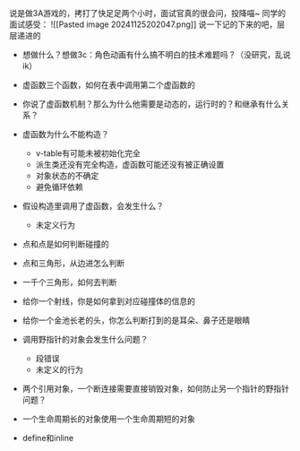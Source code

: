 说是做3A游戏的，拷打了快足足两个小时，面试官真的很会问，投降喵~
同学的面试感受：
![[Pasted image 20241125202047.png]]
说一下记的下来的吧，层层递进的

+ 想做什么？想做3c：角色动画有什么搞不明白的技术难题吗？（没研究，乱说ik）

+ 虚函数三个函数，如何在表中调用第二个虚函数的
+ 你说了虚函数机制？那么为什么他需要是动态的，运行时的？和继承有什么关系？
+ 虚函数为什么不能构造？
	+ v-table有可能未被初始化完全
	+ 派生类还没有完全构造，虚函数可能还没有被正确设置
	+ 对象状态的不确定
	+ 避免循环依赖
+ 假设构造里调用了虚函数，会发生什么？
	+ 未定义行为


+ 点和点是如何判断碰撞的
+ 点和三角形，从边进怎么判断
+ 一千个三角形，如何去判断
+ 给你一个射线，你是如何拿到对应碰撞体的信息的
+ 给你一个金池长老的头，你怎么判断打到的是耳朵、鼻子还是眼睛

+ 调用野指针的对象会发生什么问题？
	+ 段错误
	+ 未定义的行为
+ 两个引用对象，一个断连接需要直接销毁对象，如何防止另一个指针的野指针问题？
+ 一个生命周期长的对象使用一个生命周期短的对象

+ define和inline